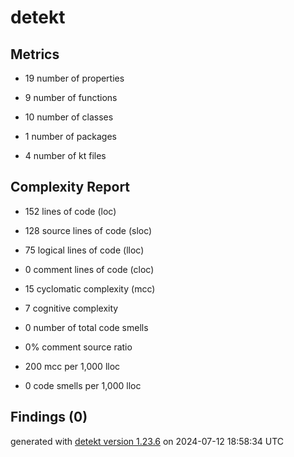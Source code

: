 # detekt

## Metrics

* 19 number of properties

* 9 number of functions

* 10 number of classes

* 1 number of packages

* 4 number of kt files

## Complexity Report

* 152 lines of code (loc)

* 128 source lines of code (sloc)

* 75 logical lines of code (lloc)

* 0 comment lines of code (cloc)

* 15 cyclomatic complexity (mcc)

* 7 cognitive complexity

* 0 number of total code smells

* 0% comment source ratio

* 200 mcc per 1,000 lloc

* 0 code smells per 1,000 lloc

## Findings (0)

generated with [detekt version 1.23.6](https://detekt.dev/) on 2024-07-12 18:58:34 UTC
